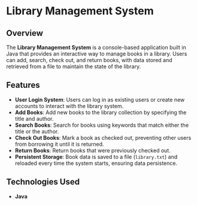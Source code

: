 # Library Management System

## Overview

The **Library Management System** is a console-based application built in Java that provides an interactive way to manage books in a library. Users can add, search, check out, and return books, with data stored and retrieved from a file to maintain the state of the library.

## Features

- **User Login System**: Users can log in as existing users or create new accounts to interact with the library system.
- **Add Books**: Add new books to the library collection by specifying the title and author.
- **Search Books**: Search for books using keywords that match either the title or the author.
- **Check Out Books**: Mark a book as checked out, preventing other users from borrowing it until it is returned.
- **Return Books**: Return books that were previously checked out.
- **Persistent Storage**: Book data is saved to a file (`library.txt`) and reloaded every time the system starts, ensuring data persistence.

## Technologies Used

- **Java**

